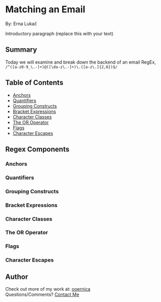 # Matching an Email

By: Erna Lukač

Introductory paragraph (replace this with your text)

## Summary

Today we will examine and break down the backend of an email RegEx, `/^([a-z0-9_\.-]+)@([\da-z\.-]+)\.([a-z\.]{2,6})$/`

## Table of Contents

- [Anchors](#anchors)
- [Quantifiers](#quantifiers)
- [Grouping Constructs](#grouping-constructs)
- [Bracket Expressions](#bracket-expressions)
- [Character Classes](#character-classes)
- [The OR Operator](#the-or-operator)
- [Flags](#flags)
- [Character Escapes](#character-escapes)

## Regex Components

### Anchors

### Quantifiers

### Grouping Constructs

### Bracket Expressions

### Character Classes

### The OR Operator

### Flags

### Character Escapes

## Author
Check out more of my work at: [ooernica](https://www.github.com/ooernica)  
Questions/Comments? [Contact Me](mailto:e.lukac@outlook.com)